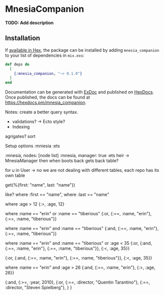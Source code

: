 # MnesiaCompanion

**TODO: Add description**

## Installation

If [available in Hex](https://hex.pm/docs/publish), the package can be installed
by adding `mnesia_companion` to your list of dependencies in `mix.exs`:

```elixir
def deps do
  [
    {:mnesia_companion, "~> 0.1.0"}
  ]
end
```

Documentation can be generated with [ExDoc](https://github.com/elixir-lang/ex_doc)
and published on [HexDocs](https://hexdocs.pm). Once published, the docs can
be found at <https://hexdocs.pm/mnesia_companion>.

Notes:
create a better query syntax.


- validations? -> Ecto style?
- Indexing 


agrigates?
sort

Setup options
  :mniesia
  :ets

  :mnesia, nodes: [node list]
  :mnesia, manager: true
  :ets heir -> MnesiaManager then when boots back gets back table? 




for u in User -> no we are not dealing with different tables, each repo has its own table

get(%{first: "name", last: "name"})

like? 
where :first == "name",
where :last == "name"

where :age > 12
{:>, :age, 12}

where :name == "erin" or :name == "tiberious"
{:or, {:==, :name, "erin"}, {:==, :name, "tiberious"}}

where :name == "erin" and :name == "tiberious"
{:and, {:==, :name, "erin"}, {:==, :name, "tiberious"}}

where :name == "erin" and :name == "tiberious" or :age < 35
{:or, {:and, {:==, :name, "erin"}, {:==, :name, "tiberious"}}, {:<, :age, 35}}

{:or, {:and, {:==, :name, "erin"}, {:==, :name, "tiberious"}}, {:<, :age, 35}}

where :name == "erin" and :age > 26
{:and, {:==, :name, "erin"}, {:>, :age, 26}}

{:and,
  {:>=, :year, 2010},
  {:or,
    {:==, :director, "Quentin Tarantino"},
    {:==, :director, "Steven Spielberg"},
  }
}
